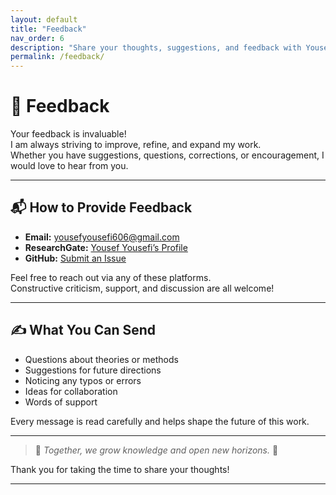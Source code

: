 ```yaml
---
layout: default
title: "Feedback"
nav_order: 6
description: "Share your thoughts, suggestions, and feedback with Yousef Yousefi."
permalink: /feedback/
---
```


# 📢 Feedback

Your feedback is invaluable!  
I am always striving to improve, refine, and expand my work.  
Whether you have suggestions, questions, corrections, or encouragement, I would love to hear from you.

---

## 📬 How to Provide Feedback

- **Email:** [yousefyousefi606@gmail.com](mailto:yousefyousefi606@gmail.com)
- **ResearchGate:** [Yousef Yousefi’s Profile](https://www.researchgate.net/profile/Yousef-Yousefi-7)
- **GitHub:** [Submit an Issue](https://github.com/SGH-paradigm/science-generalization-hypothesis/issues)

Feel free to reach out via any of these platforms.  
Constructive criticism, support, and discussion are all welcome!

---

## ✍️ What You Can Send

- Questions about theories or methods
- Suggestions for future directions
- Noticing any typos or errors
- Ideas for collaboration
- Words of support

Every message is read carefully and helps shape the future of this work.

---

> 🌟 *Together, we grow knowledge and open new horizons.* 🌟

Thank you for taking the time to share your thoughts!

---
